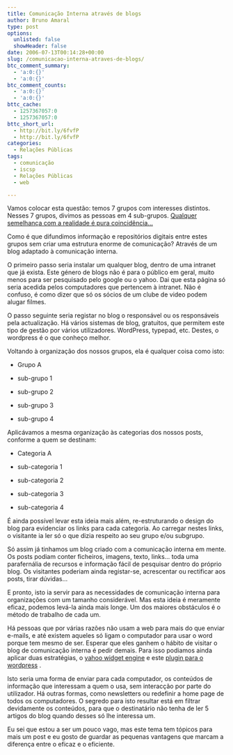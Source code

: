 ```yaml
---
title: Comunicação Interna através de blogs
author: Bruno Amaral
type: post
options:
  unlisted: false
  showHeader: false
date: 2006-07-13T00:14:28+00:00
slug: /comunicacao-interna-atraves-de-blogs/
btc_comment_summary:
  - 'a:0:{}'
  - 'a:0:{}'
btc_comment_counts:
  - 'a:0:{}'
  - 'a:0:{}'
bttc_cache:
  - 1257367057:0
  - 1257367057:0
bttc_short_url:
  - http://bit.ly/6fvfP
  - http://bit.ly/6fvfP
categories:
  - Relações Públicas
tags:
  - comunicação
  - iscsp
  - Relações Públicas
  - web

---
```

Vamos colocar esta questão: temos 7 grupos com interesses distintos. Nesses 7 grupos, divimos as pessoas em 4 sub-grupos. [Qualquer semelhança com a realidade é pura coincidência&#8230;][1]

Como é que difundimos informação e repositórios digitais entre estes grupos sem criar uma estrutura enorme de comunicação? Através de um blog adaptado à comunicação interna.

<!--more-->O primeiro passo seria instalar um qualquer blog, dentro de uma intranet que já exista. Este género de blogs não é para o público em geral, muito menos para ser pesquisado pelo google ou o yahoo. Dai que esta página só seria acedida pelos computadores que pertencem à intranet. Não é confuso, é como dizer que só os sócios de um clube de video podem alugar filmes.

O passo seguinte seria registar no blog o responsável ou os responsáveis pela actualização. Há vários sistemas de blog, gratuitos, que permitem este tipo de gestão por vários utilizadores. WordPress, typepad, etc. Destes, o wordpress é o que conheço melhor.

Voltando à organização dos nossos grupos, ela é qualquer coisa como isto:

  * Grupo A

  * sub-grupo 1
  * sub-grupo 2
  * sub-grupo 3
  * sub-grupo 4

Aplicávamos a mesma organização às categorias dos nossos posts, conforme a quem se destinam:

  * Categoria A

  * sub-categoria 1
  * sub-categoria 2
  * sub-categoria 3
  * sub-categoria 4

É ainda possível levar esta ideia mais além, re-estruturando o design do blog para evidenciar os links para cada categoria. Ao carregar nestes links, o visitante ia ler só o que dizia respeito ao seu grupo e/ou subgrupo.

Só assim já tinhamos um blog criado com a comunicação interna em mente. Os posts podiam conter ficheiros, imagens, texto, links&#8230; toda uma parafernália de recursos e informação fácil de pesquisar dentro do próprio blog. Os visitantes poderiam ainda registar-se, acrescentar ou rectificar aos posts, tirar dúvidas&#8230;

E pronto, isto ia servir para as necessidades de comunicação interna para organizações com um tamanho considerável. Mas esta ideia é meramente eficaz, podemos levá-la ainda mais longe. Um dos maiores obstáculos é o método de trabalho de cada um.

Há pessoas que por várias razões não usam a web para mais do que enviar e-mails, e até existem aqueles só ligam o computador para usar o word porque tem mesmo de ser. Esperar que eles ganhem o hábito de visitar o blog de comunicação interna é pedir demais. Para isso podiamos ainda aplicar duas estratégias, o [yahoo widget engine][2] e este [plugin para o wordpress][3] .

Isto seria uma forma de enviar para cada computador, os conteúdos de informação que interessam a quem o usa, sem interacção por parte do utilizador. Há outras formas, como newsletters ou redefinir a home page de todos os computadores. O segredo para isto resultar está em filtrar devidamente os conteúdos, para que o destinatário não tenha de ler 5 artigos do blog quando desses só lhe interessa um.

Eu sei que estou a ser um pouco vago, mas este tema tem tópicos para mais um post e eu gosto de guardar as pequenas vantagens que marcam a diferença entre o eficaz e o eficiente.

 [1]: http://www.iscsp.utl.pt
 [2]: http://www.google.com/url?sa=t&ct=res&cd=1&url=http%3A%2F%2Fwidgets.yahoo.com%2F&ei=5Y-1RLnBFLXYQcjMrd0D&sig2=6Vc6aKJZR4HeugqQi3nBnQ
 [3]: http://www.arunrocks.com/blog/archives/2005/06/23/wordpress-livemarks-firefox-category/
